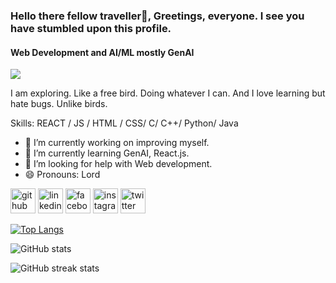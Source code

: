 

<!--
**bhagyajit6/bhagyajit6** is a ✨ _special_ ✨ repository because its `README.md` (this file) appears on your GitHub profile.
-->

### Hello there fellow traveller👋, Greetings, everyone. I see you have stumbled upon this profile.
#### Web Development and AI/ML mostly GenAI

![](https://github.com/bhagyajit6/bhagyajit6/ryan-gosling-blade-runner.gif)

I am exploring. Like a free bird. Doing whatever I can. And I love learning but hate bugs. Unlike birds.

Skills: REACT / JS / HTML / CSS/ C/ C++/ Python/ Java

- 🔭 I’m currently working on improving myself. 
- 🌱 I’m currently learning GenAI, React.js. 
- 🤔 I’m looking for help with Web development. 
- 😄 Pronouns: Lord 


[<img src='https://cdn.jsdelivr.net/npm/simple-icons@3.0.1/icons/github.svg' alt='github' height='40'>](https://github.com/bhagyajit6)  [<img src='https://cdn.jsdelivr.net/npm/simple-icons@3.0.1/icons/linkedin.svg' alt='linkedin' height='40'>](https://www.linkedin.com/in/bhagyajit/)  [<img src='https://cdn.jsdelivr.net/npm/simple-icons@3.0.1/icons/facebook.svg' alt='facebook' height='40'>](https://www.facebook.com/bhagyajit.pingua)  [<img src='https://cdn.jsdelivr.net/npm/simple-icons@3.0.1/icons/instagram.svg' alt='instagram' height='40'>](https://www.instagram.com/bhagyajitpingua6/)  [<img src='https://cdn.jsdelivr.net/npm/simple-icons@3.0.1/icons/twitter.svg' alt='twitter' height='40'>](https://twitter.com/PinguaBhagyajit)  

[![Top Langs](https://github-readme-stats.vercel.app/api/top-langs/?username=bhagyajit6)](https://github.com/anuraghazra/github-readme-stats)

![GitHub stats](https://github-readme-stats.vercel.app/api?username=bhagyajit6&show_icons=true)  

![GitHub streak stats](https://streak-stats.demolab.com/?user=bhagyajit6)  


